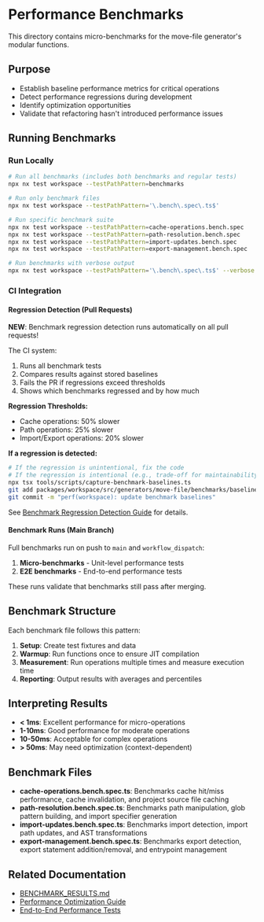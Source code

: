 # Performance Benchmarks

This directory contains micro-benchmarks for the move-file generator's modular functions.

## Purpose

- Establish baseline performance metrics for critical operations
- Detect performance regressions during development
- Identify optimization opportunities
- Validate that refactoring hasn't introduced performance issues

## Running Benchmarks

### Run Locally

```bash
# Run all benchmarks (includes both benchmarks and regular tests)
npx nx test workspace --testPathPattern=benchmarks

# Run only benchmark files
npx nx test workspace --testPathPattern='\.bench\.spec\.ts$'

# Run specific benchmark suite
npx nx test workspace --testPathPattern=cache-operations.bench.spec
npx nx test workspace --testPathPattern=path-resolution.bench.spec
npx nx test workspace --testPathPattern=import-updates.bench.spec
npx nx test workspace --testPathPattern=export-management.bench.spec

# Run benchmarks with verbose output
npx nx test workspace --testPathPattern='\.bench\.spec\.ts$' --verbose
```

### CI Integration

#### Regression Detection (Pull Requests)

**NEW**: Benchmark regression detection runs automatically on all pull requests!

The CI system:

1. Runs all benchmark tests
2. Compares results against stored baselines
3. Fails the PR if regressions exceed thresholds
4. Shows which benchmarks regressed and by how much

**Regression Thresholds:**

- Cache operations: 50% slower
- Path operations: 25% slower
- Import/Export operations: 20% slower

**If a regression is detected:**

```bash
# If the regression is unintentional, fix the code
# If the regression is intentional (e.g., trade-off for maintainability):
npx tsx tools/scripts/capture-benchmark-baselines.ts
git add packages/workspace/src/generators/move-file/benchmarks/baselines.json
git commit -m "perf(workspace): update benchmark baselines"
```

See [Benchmark Regression Detection Guide](../../../../../tools/scripts/README-benchmark-regression.md) for details.

#### Benchmark Runs (Main Branch)

Full benchmarks run on push to `main` and `workflow_dispatch`:

1. **Micro-benchmarks** - Unit-level performance tests
2. **E2E benchmarks** - End-to-end performance tests

These runs validate that benchmarks still pass after merging.

## Benchmark Structure

Each benchmark file follows this pattern:

1. **Setup**: Create test fixtures and data
2. **Warmup**: Run functions once to ensure JIT compilation
3. **Measurement**: Run operations multiple times and measure execution time
4. **Reporting**: Output results with averages and percentiles

## Interpreting Results

- **< 1ms**: Excellent performance for micro-operations
- **1-10ms**: Good performance for moderate operations
- **10-50ms**: Acceptable for complex operations
- **> 50ms**: May need optimization (context-dependent)

## Benchmark Files

- **cache-operations.bench.spec.ts**: Benchmarks cache hit/miss performance, cache invalidation, and project source file caching
- **path-resolution.bench.spec.ts**: Benchmarks path manipulation, glob pattern building, and import specifier generation
- **import-updates.bench.spec.ts**: Benchmarks import detection, import path updates, and AST transformations
- **export-management.bench.spec.ts**: Benchmarks export detection, export statement addition/removal, and entrypoint management

## Related Documentation

- [BENCHMARK_RESULTS.md](../../../../../BENCHMARK_RESULTS.md)
- [Performance Optimization Guide](../../../../../docs/performance-optimization.md)
- [End-to-End Performance Tests](../../../../workspace-e2e/src/performance-benchmark.spec.ts)
